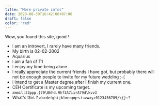 ```yaml
---
title: "More private infos"
date: 2023-08-30T16:42:00+07:00
draft: false
color: "red"
---
```


Wow, you found this site, good !

+ I am an introvert, I rarely have many friends.
+ My birth is 02-02-2002
+ Aquarius
+ I am a fan of T1
+ I enjoy my time being alone
+ I really appreciate the current friends I have got, but probably there will not be enough people to invite for my future wedding :-(
+ I intend to get a Master degree after I finish my current one.
+ CEH Certificate is my upcoming target.
+ `ammil:33ppp.{79\8hhd.9hf3A7iirA79d\kvv3`
+ What's this ? `abcdefghijklmnopqrstuvwxyz0123456789/\{}:?`
